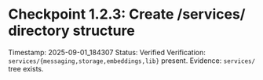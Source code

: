 # Checkpoint 1.2.3: Create /services/ directory structure
Timestamp: 2025-09-01_184307
Status: Verified
Verification: `services/{messaging,storage,embeddings,lib}` present.
Evidence: `services/` tree exists.
